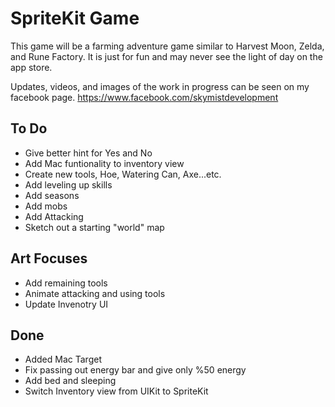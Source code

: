 SpriteKit Game
==============

This game will be a farming adventure game similar to Harvest Moon, Zelda, and Rune Factory. It is just for fun and may never see the light of day on the app store.

Updates, videos, and images of the work in progress can be seen on my facebook page. https://www.facebook.com/skymistdevelopment

To Do
-----
* Give better hint for Yes and No
* Add Mac funtionality to inventory view
* Create new tools, Hoe, Watering Can, Axe...etc.
* Add leveling up skills
* Add seasons
* Add mobs
* Add Attacking
* Sketch out a starting "world" map

Art Focuses
----
* Add remaining tools
* Animate attacking and using tools
* Update Invenotry UI

Done
----
* Added Mac Target
* Fix passing out energy bar and give only %50 energy
* Add bed and sleeping
* Switch Inventory view from UIKit to SpriteKit




